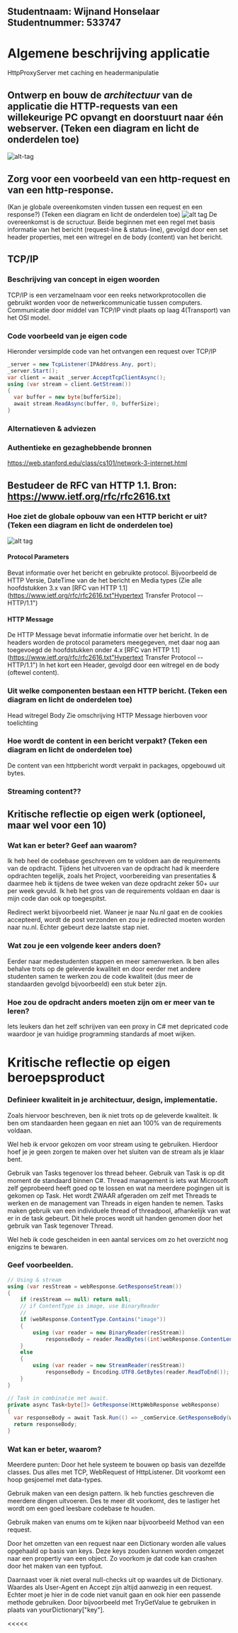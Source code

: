 >>>>>
Studentnaam:
Wijnand Honselaar
Studentnummer: 
533747
---
# Algemene beschrijving applicatie
HttpProxyServer met caching en headermanipulatie

##  Ontwerp en bouw de *architectuur* van de applicatie die HTTP-requests van een willekeurige PC opvangt en doorstuurt naar één webserver. (Teken een diagram en licht de onderdelen toe)
![alt-tag](https://github.com/wijnandhonselaar/HTTPProxyserver/blob/develop/ClassDiagram.png?raw=true)

##  Zorg voor een voorbeeld van een http-request en van een http-response. 
(Kan je globale overeenkomsten vinden tussen een request en een response?)  (Teken een diagram en licht de onderdelen toe)
![alt tag](https://raw.githubusercontent.com/wijnandhonselaar/HTTPProxyserver/develop/request.png?token=AB1pxA3GL6ojCdbW2xD4iu7mnZZBrQPqks5Y1PJbwA%3D%3D)
De overeenkomst is de scructuur. Beide beginnen met een regel met basis informatie van het bericht (request-line & status-line), gevolgd door een set header properties, met een witregel en de body (content) van het bericht.

##  TCP/IP
###  Beschrijving van concept in eigen woorden
TCP/IP is een verzamelnaam voor een reeks networkprotocollen die gebruikt worden voor de netwerkcommunicatie tussen computers. Communicatie door middel van TCP/IP vindt plaats op laag 4(Transport) van het OSI model.
###  Code voorbeeld van je eigen code
Hieronder versimplde code van het ontvangen een request over TCP/IP
```C#
_server = new TcpListener(IPAddress.Any, port);
_server.Start();
var client = await _server.AcceptTcpClientAsync();
using (var stream = client.GetStream())
{
  var buffer = new byte[bufferSize];
  await stream.ReadAsync(buffer, 0, bufferSize);
}
```
###  Alternatieven & adviezen

###  Authentieke en gezaghebbende bronnen
https://web.stanford.edu/class/cs101/network-3-internet.html

##  Bestudeer de RFC van HTTP 1.1. Bron: https://www.ietf.org/rfc/rfc2616.txt
###  Hoe ziet de globale opbouw van een HTTP bericht er uit? (Teken een diagram en licht de onderdelen toe)
![alt tag](https://github.com/wijnandhonselaar/HTTPProxyserver/blob/develop/HTTP.png?raw=true)
#### Protocol Parameters
Bevat informatie over het bericht en gebruikte protocol. Bijvoorbeeld de HTTP Versie, DateTime van de het bericht en Media types (Zie alle hoofdstukken 3.x van [RFC van HTTP 1.1](https://www.ietf.org/rfc/rfc2616.txt"Hypertext Transfer Protocol -- HTTP/1.1")
#### HTTP Message
De HTTP Message bevat informatie informatie over het bericht. In de headers worden de protocol parameters meegegeven, met daar nog aan toegevoegd de hoofdstukken onder 4.x [RFC van HTTP 1.1](https://www.ietf.org/rfc/rfc2616.txt"Hypertext Transfer Protocol -- HTTP/1.1")
In het kort een Header, gevolgd door een witregel en de body (oftewel content).

###  Uit welke componenten bestaan een HTTP bericht.  (Teken een diagram en licht de onderdelen toe)
Head
witregel
Body
Zie omschrijving HTTP Message hierboven voor toelichting
###  Hoe wordt de content in een bericht verpakt? (Teken een diagram en licht de onderdelen toe)
De content van een httpbericht wordt verpakt in packages, opgebouwd uit bytes.
###  Streaming content??

##  Kritische reflectie op eigen werk (optioneel, maar wel voor een 10)
###  Wat kan er beter? Geef aan waarom?
Ik heb heel de codebase geschreven om te voldoen aan de requirements van de opdracht. Tijdens het uitvoeren van de opdracht had ik meerdere opdrachten tegelijk, zoals het Project, voorbereiding van presentaties & daarmee heb ik tijdens de twee weken van deze opdracht zeker 50+ uur per week gevuld. Ik heb het gros van de requirements voldaan en daar is mijn code dan ook op toegespitst.

Redirect werkt bijvoorbeeld niet. Waneer je naar Nu.nl gaat en de cookies accepteerd, wordt de post verzonden en zou je redirected moeten worden naar nu.nl. Echter gebeurt deze laatste stap niet.
###  Wat zou je een volgende keer anders doen?
Eerder naar medestudenten stappen en meer samenwerken. Ik ben alles behalve trots op de geleverde kwaliteit en door eerder met andere studenten samen te werken zou de code kwaliteit (dus meer de standaarden gevolgd bijvoorbeeld) een stuk beter zijn.
###  Hoe zou de opdracht anders moeten zijn om er meer van te leren?
Iets leukers dan het zelf schrijven van een proxy in C# met depricated code waardoor je van huidige programming standards af moet wijken. 

# Kritische reflectie op eigen beroepsproduct

### Definieer kwaliteit in je architectuur, design, implementatie. 
Zoals hiervoor beschreven, ben ik niet trots op de geleverde kwaliteit. Ik ben om standaarden heen gegaan en niet aan 100% van de requirements voldaan.

Wel heb ik ervoor gekozen om voor stream using te gebruiken. Hierdoor hoef je je geen zorgen te maken over het sluiten van de stream als je klaar bent.

Gebruik van Tasks tegenover los thread beheer. Gebruik van Task is op dit moment de standaard binnen C#. Thread management is iets wat Microsoft zelf geprobeerd heeft goed op te lossen en wat na meerdere pogingen uit is gekomen op Task. Het wordt ZWAAR afgeraden om zelf met Threads te werken en de management van Threads in eigen handen te nemen. Tasks maken gebruik van een individuele thread of threadpool, afhankelijk van wat er in de task gebeurt. Dit hele proces wordt uit handen genomen door het gebruik van Task tegenover Thread.

Wel heb ik code gescheiden in een aantal services om zo het overzicht nog enigzins te bewaren.
### Geef voorbeelden.
```C#
// Using & stream
using (var resStream = webResponse.GetResponseStream())
{
    if (resStream == null) return null;
    // if ContentType is image, use BinaryReader
    // 
    if (webResponse.ContentType.Contains("image"))
    {
        using (var reader = new BinaryReader(resStream))
            responseBody = reader.ReadBytes((int)webResponse.ContentLength);
    }
    else
    {
        using (var reader = new StreamReader(resStream))
            responseBody = Encoding.UTF8.GetBytes(reader.ReadToEnd());
    }
}

// Task in combinatie met await.
private async Task<byte[]> GetResponse(HttpWebResponse webResponse)
{
  var responseBody = await Task.Run(() => _comService.GetResponseBody(webResponse, head));
  return responseBody;
}
```
### Wat kan er beter, waarom? 
Meerdere punten: 
Door het hele systeem te bouwen op basis van dezelfde classes. Dus alles met TCP, WebRequest of HttpListener. Dit voorkomt een hoop gesjoemel met data-types.

Gebruik maken van een design pattern. Ik heb functies geschreven die meerdere dingen uitvoeren. Des te meer dit voorkomt, des te lastiger het wordt om een goed leesbare codebase te houden.

Gebruik maken van enums om te kijken naar bijvoorbeeld Method van een request.

Door het omzetten van een request naar een Dictionary worden alle values opgehaald op basis van keys. Deze keys zouden kunnen worden omgezet naar een propertiy van een object. Zo voorkom je dat code kan crashen door het maken van een typfout. 

Daarnaast voer ik niet overal null-checks uit op waardes uit de Dictionary. Waardes als User-Agent en Accept zijn altijd aanwezig in een request. Echter moet je hier in de code niet vanuit gaan en ook hier een passende methode gebruiken. Door bijvoorbeeld met TryGetValue te gebruiken in plaats van yourDictionary["key"].

<<<<<
